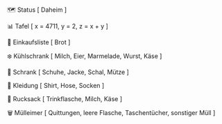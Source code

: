 🗺️ Status [
    Daheim
]

📊 Tafel [
    x = 4711,
    y = 2,
    z = x + y
]

📝 Einkaufsliste [
    Brot
]

❄️ Kühlschrank [
    Milch,
    Eier,
    Marmelade,
    Wurst,
    Käse
]

🧳 Schrank [
    Schuhe,
    Jacke,
    Schal,
    Mütze
]

👚 Kleidung [
    Shirt,
    Hose,
    Socken
]

🎒 Rucksack [
    Trinkflasche,
    Milch,
    Käse
]

🗑️ Mülleimer [
    Quittungen,
    leere Flasche,
    Taschentücher,
    sonstiger Müll
]
